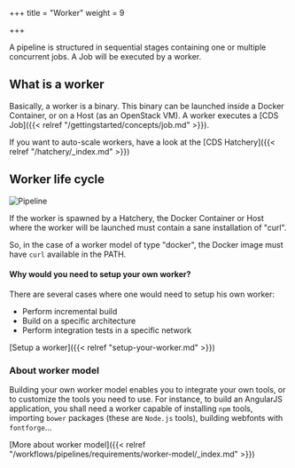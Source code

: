 +++
title = "Worker"
weight = 9

+++


A pipeline is structured in sequential stages containing one or multiple concurrent jobs. A Job will be executed by a worker.

## What is a worker

Basically, a worker is a binary. This binary can be launched inside a Docker Container, or on a Host (as an OpenStack VM). A worker executes a [CDS Job]({{< relref "/gettingstarted/concepts/job.md" >}}).

If you want to auto-scale workers, have a look at the [CDS Hatchery]({{< relref "/hatchery/_index.md" >}})

## Worker life cycle

![Pipeline](/images/concepts_worker_flow.png)

If the worker is spawned by a Hatchery, the Docker Container or Host where the worker will be launched must contain a sane installation of "curl".

So, in the case of a worker model of type "docker", the Docker image must have `curl` available in the PATH.

#### Why would you need to setup your own worker?

There are several cases where one would need to setup his own worker:

 * Perform incremental build
 * Build on a specific architecture
 * Perform integration tests in a specific network

[Setup a worker]({{< relref "setup-your-worker.md" >}})

### About worker model

Building your own worker model enables you to integrate your own tools, or to customize the tools you need to use. For instance, to build an AngularJS application, you shall need a worker capable of installing `npm` tools, importing `bower` packages (these are `Node.js` tools), building webfonts with `fontforge`...


[More about worker model]({{< relref "/workflows/pipelines/requirements/worker-model/_index.md" >}})
